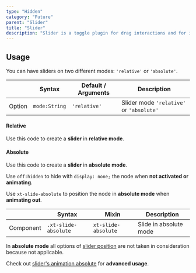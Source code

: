 ```yaml
---
type: "Hidden"
category: "Future"
parent: "Slider"
title: "Slider"
description: "Slider is a toggle plugin for drag interactions and for interfaces that slide on one axis."
---
```


## Usage

You can have sliders on two different modes: `'relative'` or `'absolute'`.

<div class="xt-overflow-sub overflow-y-hidden overflow-x-scroll my-5 xt-my-auto w-full">

|                         | Syntax                                    | Default / Arguments                       | Description                   |
| ----------------------- | ----------------------------------------- | ----------------------------- | ----------------------------- |
| Option                    | `mode:String`                          | `'relative'`        | Slider mode `'relative'` or `'absolute'`           |

</div>

#### Relative

Use this code to create a **slider** in **relative mode**.

<demo>
  <demoinline src="demos/components/slider/usage-relative">
  </demoinline>
</demo>

#### Absolute

Use this code to create a **slider** in **absolute mode**.

Use `off:hidden` to hide with `display: none;` the node when **not activated or animating**.

Use `xt-slide-absolute` to position the node in **absolute mode** when **animating out**.

<div class="xt-overflow-sub overflow-y-hidden overflow-x-scroll my-5 xt-my-auto w-full">

|                      | Syntax                          | Mixin            | Description                   |
| ----------------------- | ----------------------------------------- | -----------------------------| ----------------------------- |
| Component                  | `.xt-slide-absolute`                     | `xt-slide-absolute`                | Slide in absolute mode            |

</div>

In **absolute mode** all options of [slider position](/components/slider/position) are not taken in consideration because not applicable.

Check out [slider's animation absolute](/components/slider/animation#absolute) for **advanced usage**.

<demo>
  <demoinline src="demos/components/slider/usage-absolute">
  </demoinline>
</demo>
